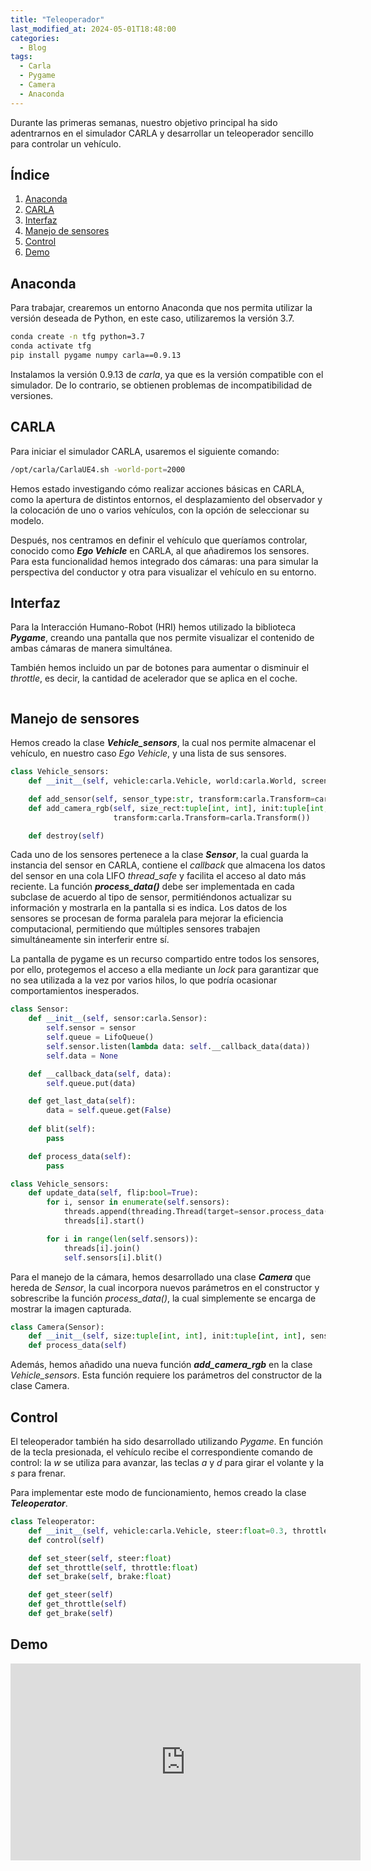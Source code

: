 ```yaml
---
title: "Teleoperador"
last_modified_at: 2024-05-01T18:48:00
categories:
  - Blog
tags:
  - Carla
  - Pygame
  - Camera
  - Anaconda
---
```


Durante las primeras semanas, nuestro objetivo principal ha sido adentrarnos en el simulador CARLA y desarrollar un teleoperador sencillo para controlar un vehículo.

## Índice
1. [Anaconda](#anaconda)
2. [CARLA](#carla)
3. [Interfaz](#interfaz)
4. [Manejo de sensores](#manejo-de-sensores)
5. [Control](#control)
6. [Demo](#demo)

## Anaconda

Para trabajar, crearemos un entorno Anaconda que nos permita utilizar la versión deseada de Python, en este caso, utilizaremos la versión 3.7.

```bash
conda create -n tfg python=3.7
conda activate tfg
pip install pygame numpy carla==0.9.13
```

Instalamos la versión 0.9.13 de *carla*, ya que es la versión compatible con el simulador. De lo contrario, se obtienen problemas de incompatibilidad de versiones.

## CARLA

Para iniciar el simulador CARLA, usaremos el siguiente comando:
```bash
/opt/carla/CarlaUE4.sh -world-port=2000
```

Hemos estado investigando cómo realizar acciones básicas en CARLA, como la apertura de distintos entornos, el desplazamiento del observador y la colocación de uno o varios vehículos, con la opción de seleccionar su modelo.

Después, nos centramos en definir el vehículo que queríamos controlar, conocido como ***Ego Vehicle*** en CARLA, al que añadiremos los sensores. Para esta funcionalidad hemos integrado dos cámaras: una para simular la perspectiva del conductor y otra para visualizar el vehículo en su entorno.

## Interfaz

Para la Interacción Humano-Robot (HRI) hemos utilizado la biblioteca ***Pygame***, creando una pantalla que nos permite visualizar el contenido de ambas cámaras de manera simultánea.

También hemos incluido un par de botones para aumentar o disminuir el *throttle*, es decir, la cantidad de acelerador que se aplica en el coche.
<figure class="align-center" style="max-width: 100%">
  <img src="{{ site.url }}{{ site.baseurl }}/images/teleoperator/interface.png" alt="">
</figure>

## Manejo de sensores

Hemos creado la clase ***Vehicle_sensors***, la cual nos permite almacenar el vehículo, en nuestro caso *Ego Vehicle*, y una lista de sus sensores.
```python
class Vehicle_sensors:
    def __init__(self, vehicle:carla.Vehicle, world:carla.World, screen:pygame.Surface)

    def add_sensor(self, sensor_type:str, transform:carla.Transform=carla.Transform())    
    def add_camera_rgb(self, size_rect:tuple[int, int], init:tuple[int, int]=None, 
                       transform:carla.Transform=carla.Transform())

    def destroy(self)
```

Cada uno de los sensores pertenece a la clase ***Sensor***, la cual guarda la instancia del sensor en CARLA, contiene el *callback* que almacena los datos del sensor en una cola LIFO *thread_safe* y facilita el acceso al dato más reciente. La función ***process_data()*** debe ser implementada en cada subclase de acuerdo al tipo de sensor, permitiéndonos actualizar su información y mostrarla en la pantalla si es indica. Los datos de los sensores se procesan de forma paralela para mejorar la eficiencia computacional, permitiendo que múltiples sensores trabajen simultáneamente sin interferir entre sí.

La pantalla de pygame es un recurso compartido entre todos los sensores, por ello, protegemos el acceso a ella mediante un *lock* para garantizar que no sea utilizada a la vez por varios hilos, lo que podría ocasionar comportamientos inesperados.
```python
class Sensor:
    def __init__(self, sensor:carla.Sensor):
        self.sensor = sensor
        self.queue = LifoQueue()
        self.sensor.listen(lambda data: self.__callback_data(data))
        self.data = None

    def __callback_data(self, data):
        self.queue.put(data)

    def get_last_data(self):
        data = self.queue.get(False)
    
    def blit(self):
        pass

    def process_data(self):
        pass

class Vehicle_sensors:
    def update_data(self, flip:bool=True):
        for i, sensor in enumerate(self.sensors):
            threads.append(threading.Thread(target=sensor.process_data()))
            threads[i].start()

        for i in range(len(self.sensors)):
            threads[i].join()
            self.sensors[i].blit()
```

Para el manejo de la cámara, hemos desarrollado una clase ***Camera*** que hereda de *Sensor*, la cual incorpora nuevos parámetros en el constructor y sobrescribe la función *process_data()*, la cual simplemente se encarga de mostrar la imagen capturada.
```python
class Camera(Sensor):      
    def __init__(self, size:tuple[int, int], init:tuple[int, int], sensor:carla.Sensor, screen:pygame.Surface)
    def process_data(self)
```
Además, hemos añadido una nueva función ***add_camera_rgb*** en la clase *Vehicle_sensors*. Esta función requiere los parámetros del constructor de la clase Camera.

## Control 

El teleoperador también ha sido desarrollado utilizando *Pygame*. En función de la tecla presionada, el vehículo recibe el correspondiente comando de control: la *w* se utiliza para avanzar, las teclas *a* y *d* para girar el volante y la *s* para frenar.

Para implementar este modo de funcionamiento, hemos creado la clase ***Teleoperator***.
```python
class Teleoperator:
    def __init__(self, vehicle:carla.Vehicle, steer:float=0.3, throttle:float=0.6, brake:float=1.0)
    def control(self)

    def set_steer(self, steer:float)
    def set_throttle(self, throttle:float)
    def set_brake(self, brake:float)

    def get_steer(self)
    def get_throttle(self)
    def get_brake(self)
```

## Demo

<iframe width="560" height="315" src="https://www.youtube.com/embed/GHUfHbij0Ms?si=q624w4l_3DTorCOp" title="YouTube video player" frameborder="0" allow="accelerometer; autoplay; clipboard-write; encrypted-media; gyroscope; picture-in-picture; web-share" referrerpolicy="strict-origin-when-cross-origin" allowfullscreen></iframe>
